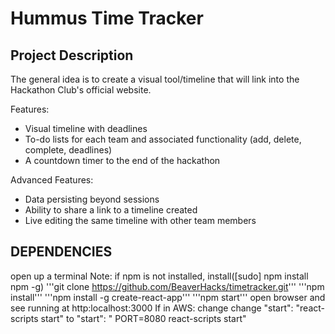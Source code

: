 # Hummus Time Tracker

## Project Description
The general idea is to create a visual tool/timeline that will link into the Hackathon Club's official website.

Features:
- Visual timeline with deadlines
- To-do lists for each team and associated functionality (add, delete, complete, deadlines)
- A countdown timer to the end of the hackathon

Advanced Features:
- Data persisting beyond sessions
- Ability to share a link to a timeline created
- Live editing the same timeline with other team members

## DEPENDENCIES
open up a terminal
Note: if npm is not installed, install([sudo] npm install npm -g)
'''git clone https://github.com/BeaverHacks/timetracker.git'''
'''npm install'''
'''npm install -g create-react-app'''
'''npm start'''
open browser and see running at http:localhost:3000
If in AWS: 
change change "start": "react-scripts start" to "start": " PORT=8080 react-scripts start"


